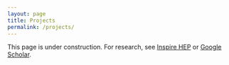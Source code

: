 ```yaml
---
layout: page
title: Projects
permalink: /projects/
---
```


This page is under construction.
For research, see
[Inspire HEP](https://inspirehep.net/authors/1868975) or
[Google Scholar](https://scholar.google.com/citations?user=WAgYEwYAAAAJ&hl=en).
